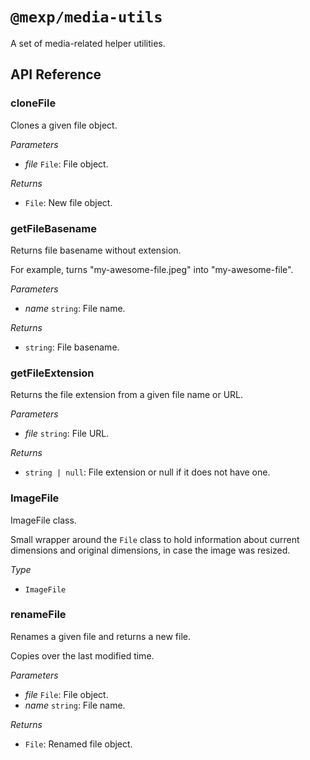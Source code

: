 # `@mexp/media-utils`

A set of media-related helper utilities.

## API Reference

<!-- START TOKEN(Autogenerated API docs) -->

### cloneFile

Clones a given file object.

_Parameters_

-   _file_ `File`: File object.

_Returns_

-   `File`: New file object.

### getFileBasename

Returns file basename without extension.

For example, turns "my-awesome-file.jpeg" into "my-awesome-file".

_Parameters_

-   _name_ `string`: File name.

_Returns_

-   `string`: File basename.

### getFileExtension

Returns the file extension from a given file name or URL.

_Parameters_

-   _file_ `string`: File URL.

_Returns_

-   `string | null`: File extension or null if it does not have one.

### ImageFile

ImageFile class.

Small wrapper around the `File` class to hold information about current dimensions and original dimensions, in case the image was resized.

_Type_

-   `ImageFile`

### renameFile

Renames a given file and returns a new file.

Copies over the last modified time.

_Parameters_

-   _file_ `File`: File object.
-   _name_ `string`: File name.

_Returns_

-   `File`: Renamed file object.


<!-- END TOKEN(Autogenerated API docs) -->
